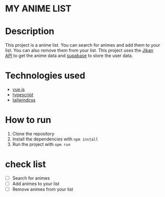 # MY ANIME LIST

# Description

This project is a anime list. You can search for animes and add them to your list. You can also remove them from your list.
This project uses the [Jikan API](https://jikan.moe/) to get the anime data and [supabase](https://supabase.io/) to store the user data.

# Technologies used

* [vue.js](https://vuejs.org/)
* [typescript](https://www.typescriptlang.org/)
* [tailwindcss](https://tailwindcss.com/)

# How to run

1. Clone the repository
2. Install the dependencies with `npm install`
3. Run the project with `npm run`

# check list

- [ ] Search for animes
- [ ] Add animes to your list
- [ ] Remove animes from your list
